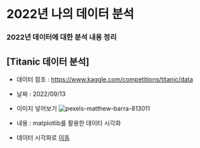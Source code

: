 # 2022년 나의 데이터 분석 
### 2022년 데이터에 대한 분석 내용 정리

## [Titanic 데이터 분석]
  * 데이터 참조 : https://www.kaggle.com/competitions/titanic/data
  * 날짜 : 2022/09/13
  * 이미지 넣어보기
  ![pexels-matthew-barra-813011](https://user-images.githubusercontent.com/57980370/189792307-639d4d5f-cf34-4947-9ec0-54e5b08e7080.jpg)

  * 내용 : matplotlib를 활용한 데이터 시각화
  * 데이터 시각화로 [이동]()
